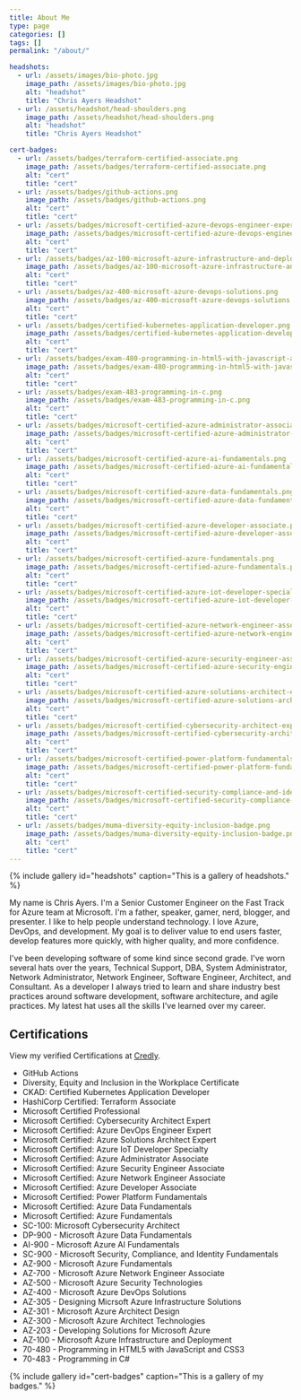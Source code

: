 ```yaml
---
title: About Me
type: page
categories: []
tags: []
permalink: "/about/"

headshots:
  - url: /assets/images/bio-photo.jpg
    image_path: /assets/images/bio-photo.jpg
    alt: "headshot"
    title: "Chris Ayers Headshot"
  - url: /assets/headshot/head-shoulders.png
    image_path: /assets/headshot/head-shoulders.png
    alt: "headshot"
    title: "Chris Ayers Headshot"

cert-badges:
  - url: /assets/badges/terraform-certified-associate.png
    image_path: /assets/badges/terraform-certified-associate.png
    alt: "cert"
    title: "cert"
  - url: /assets/badges/github-actions.png
    image_path: /assets/badges/github-actions.png
    alt: "cert"
    title: "cert"
  - url: /assets/badges/microsoft-certified-azure-devops-engineer-expert.png
    image_path: /assets/badges/microsoft-certified-azure-devops-engineer-expert.png
    alt: "cert"
    title: "cert"
  - url: /assets/badges/az-100-microsoft-azure-infrastructure-and-deployment.png
    image_path: /assets/badges/az-100-microsoft-azure-infrastructure-and-deployment.png
    alt: "cert"
    title: "cert"
  - url: /assets/badges/az-400-microsoft-azure-devops-solutions.png
    image_path: /assets/badges/az-400-microsoft-azure-devops-solutions.png
    alt: "cert"
    title: "cert"
  - url: /assets/badges/certified-kubernetes-application-developer.png
    image_path: /assets/badges/certified-kubernetes-application-developer.png
    alt: "cert"
    title: "cert"
  - url: /assets/badges/exam-480-programming-in-html5-with-javascript-and-css3.png
    image_path: /assets/badges/exam-480-programming-in-html5-with-javascript-and-css3.png
    alt: "cert"
    title: "cert"
  - url: /assets/badges/exam-483-programming-in-c.png
    image_path: /assets/badges/exam-483-programming-in-c.png
    alt: "cert"
    title: "cert"
  - url: /assets/badges/microsoft-certified-azure-administrator-associate.png
    image_path: /assets/badges/microsoft-certified-azure-administrator-associate.png
    alt: "cert"
    title: "cert"
  - url: /assets/badges/microsoft-certified-azure-ai-fundamentals.png
    image_path: /assets/badges/microsoft-certified-azure-ai-fundamentals.png
    alt: "cert"
    title: "cert"
  - url: /assets/badges/microsoft-certified-azure-data-fundamentals.png
    image_path: /assets/badges/microsoft-certified-azure-data-fundamentals.png
    alt: "cert"
    title: "cert"
  - url: /assets/badges/microsoft-certified-azure-developer-associate.png
    image_path: /assets/badges/microsoft-certified-azure-developer-associate.png
    alt: "cert"
    title: "cert"
  - url: /assets/badges/microsoft-certified-azure-fundamentals.png
    image_path: /assets/badges/microsoft-certified-azure-fundamentals.png
    alt: "cert"
    title: "cert"
  - url: /assets/badges/microsoft-certified-azure-iot-developer-specialty.png
    image_path: /assets/badges/microsoft-certified-azure-iot-developer-specialty.png
    alt: "cert"
    title: "cert"
  - url: /assets/badges/microsoft-certified-azure-network-engineer-associate.png
    image_path: /assets/badges/microsoft-certified-azure-network-engineer-associate.png
    alt: "cert"
    title: "cert"
  - url: /assets/badges/microsoft-certified-azure-security-engineer-associate.png
    image_path: /assets/badges/microsoft-certified-azure-security-engineer-associate.png
    alt: "cert"
    title: "cert"
  - url: /assets/badges/microsoft-certified-azure-solutions-architect-expert.png
    image_path: /assets/badges/microsoft-certified-azure-solutions-architect-expert.png
    alt: "cert"
    title: "cert"
  - url: /assets/badges/microsoft-certified-cybersecurity-architect-expert.png
    image_path: /assets/badges/microsoft-certified-cybersecurity-architect-expert.png
    alt: "cert"
    title: "cert"
  - url: /assets/badges/microsoft-certified-power-platform-fundamentals.png
    image_path: /assets/badges/microsoft-certified-power-platform-fundamentals.png
    alt: "cert"
    title: "cert"
  - url: /assets/badges/microsoft-certified-security-compliance-and-identity-fundamentals.png
    image_path: /assets/badges/microsoft-certified-security-compliance-and-identity-fundamentals.png
    alt: "cert"
    title: "cert"
  - url: /assets/badges/muma-diversity-equity-inclusion-badge.png
    image_path: /assets/badges/muma-diversity-equity-inclusion-badge.png
    alt: "cert"
    title: "cert"
---
```


{% include gallery id="headshots" caption="This is a gallery of headshots." %}

My name is Chris Ayers.  I'm a Senior Customer Engineer on the Fast Track for Azure team at Microsoft. I'm a father, speaker, gamer, nerd, blogger, and presenter.  I like to help people understand technology.  I love Azure, DevOps, and development.  My goal is to deliver value to end users faster, develop features more quickly, with higher quality, and more confidence.

I've been developing software of some kind since second grade.  I've worn several hats over the years, Technical Support, DBA, System Administrator, Network Administrator, Network Engineer, Software Engineer, Architect, and Consultant. As a developer I always tried to learn and share industry best practices around software development, software architecture, and agile practices.  My latest hat uses all the skills I've learned over my career.

## Certifications

View my verified Certifications at [Credly](https://www.credly.com/users/chris-ayers).

- GitHub Actions
- Diversity, Equity and Inclusion in the Workplace Certificate
- CKAD: Certified Kubernetes Application Developer
- HashiCorp Certified: Terraform Associate
- Microsoft Certified Professional
- Microsoft Certified: Cybersecurity Architect Expert
- Microsoft Certified: Azure DevOps Engineer Expert
- Microsoft Certified: Azure Solutions Architect Expert
- Microsoft Certified: Azure IoT Developer Specialty
- Microsoft Certified: Azure Administrator Associate
- Microsoft Certified: Azure Security Engineer Associate
- Microsoft Certified: Azure Network Engineer Associate
- Microsoft Certified: Azure Developer Associate
- Microsoft Certified: Power Platform Fundamentals
- Microsoft Certified: Azure Data Fundamentals
- Microsoft Certified: Azure Fundamentals
- SC-100: Microsoft Cybersecurity Architect
- DP-900 - Microsoft Azure Data Fundamentals
- AI-900 - Microsoft Azure AI Fundamentals
- SC-900 - Microsoft Security, Compliance, and Identity Fundamentals
- AZ-900 - Microsoft Azure Fundamentals
- AZ-700 - Microsoft Azure Network Engineer Associate
- AZ-500 - Microsoft Azure Security Technologies
- AZ-400 - Microsoft Azure DevOps Solutions
- AZ-305 - Designing Micrsoft Azure Infrastructure Solutions
- AZ-301 - Microsoft Azure Architect Design
- AZ-300 - Microsoft Azure Architect Technologies
- AZ-203 - Developing Solutions for Microsoft Azure
- AZ-100 - Microsoft Azure Infrastructure and Deployment
- 70-480 - Programming in HTML5 with JavaScript and CSS3
- 70-483 - Programming in C#

{% include gallery id="cert-badges" caption="This is a gallery of my badges." %}
